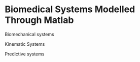 # Biomedical Systems Modelled Through Matlab

Biomechanical systems

Kinematic Systems

Predictive systems
